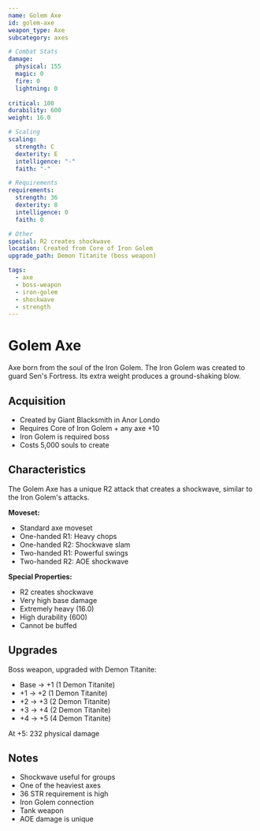 ```yaml
---
name: Golem Axe
id: golem-axe
weapon_type: Axe
subcategory: axes

# Combat Stats
damage:
  physical: 155
  magic: 0
  fire: 0
  lightning: 0
  
critical: 100
durability: 600
weight: 16.0

# Scaling
scaling:
  strength: C
  dexterity: E
  intelligence: "-"
  faith: "-"

# Requirements
requirements:
  strength: 36
  dexterity: 8
  intelligence: 0
  faith: 0

# Other
special: R2 creates shockwave
location: Created from Core of Iron Golem
upgrade_path: Demon Titanite (boss weapon)

tags:
  - axe
  - boss-weapon
  - iron-golem
  - shockwave
  - strength
---
```


# Golem Axe

Axe born from the soul of the Iron Golem. The Iron Golem was created to guard Sen's Fortress. Its extra weight produces a ground-shaking blow.

## Acquisition
- Created by Giant Blacksmith in Anor Londo
- Requires Core of Iron Golem + any axe +10
- Iron Golem is required boss
- Costs 5,000 souls to create

## Characteristics
The Golem Axe has a unique R2 attack that creates a shockwave, similar to the Iron Golem's attacks.

**Moveset:**
- Standard axe moveset
- One-handed R1: Heavy chops
- One-handed R2: Shockwave slam
- Two-handed R1: Powerful swings
- Two-handed R2: AOE shockwave

**Special Properties:**
- R2 creates shockwave
- Very high base damage
- Extremely heavy (16.0)
- High durability (600)
- Cannot be buffed

## Upgrades
Boss weapon, upgraded with Demon Titanite:
- Base → +1 (1 Demon Titanite)
- +1 → +2 (1 Demon Titanite)
- +2 → +3 (2 Demon Titanite)
- +3 → +4 (2 Demon Titanite)
- +4 → +5 (4 Demon Titanite)

At +5: 232 physical damage

## Notes
- Shockwave useful for groups
- One of the heaviest axes
- 36 STR requirement is high
- Iron Golem connection
- Tank weapon
- AOE damage is unique